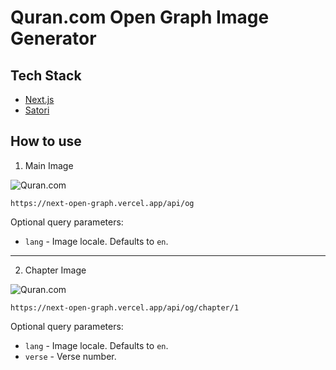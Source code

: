 # Quran.com Open Graph Image Generator

## Tech Stack

- [Next.js](https://nextjs.org/)
- [Satori](https://github.com/vercel/satori)

## How to use

1. Main Image

![Quran.com](https://next-open-graph.vercel.app/api/og)

`https://next-open-graph.vercel.app/api/og`

Optional query parameters:

- `lang` - Image locale. Defaults to `en`.

---

2. Chapter Image

![Quran.com](https://next-open-graph.vercel.app/api/og/chapter/1)

`https://next-open-graph.vercel.app/api/og/chapter/1`

Optional query parameters:

- `lang` - Image locale. Defaults to `en`.
- `verse` - Verse number.

